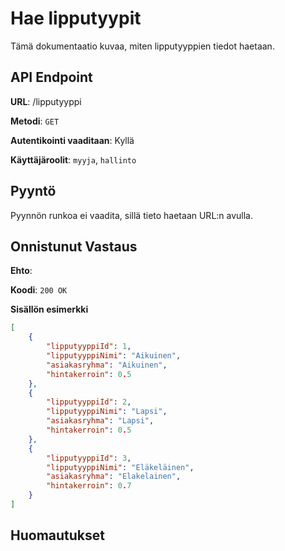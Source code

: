 # Hae lipputyypit
Tämä dokumentaatio kuvaa, miten lipputyyppien tiedot haetaan.

## API Endpoint


**URL**: /lipputyyppi

**Metodi**: `GET`

**Autentikointi vaaditaan**: Kyllä

**Käyttäjäroolit**: `myyja`, `hallinto`

## Pyyntö
Pyynnön runkoa ei vaadita, sillä tieto haetaan URL:n avulla.

## Onnistunut Vastaus

**Ehto**: 

**Koodi**: `200 OK`

**Sisällön esimerkki**
```json
[
    {
        "lipputyyppiId": 1,
        "lipputyyppiNimi": "Aikuinen",
        "asiakasryhma": "Aikuinen",
        "hintakerroin": 0.5
    },
    {
        "lipputyyppiId": 2,
        "lipputyyppiNimi": "Lapsi",
        "asiakasryhma": "Lapsi",
        "hintakerroin": 0.5
    },
    {
        "lipputyyppiId": 3,
        "lipputyyppiNimi": "Eläkeläinen",
        "asiakasryhma": "Elakelainen",
        "hintakerroin": 0.7
    }
]
```


## Huomautukset
